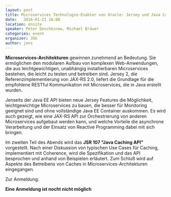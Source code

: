 ```yaml
---
layout: post
title: Microservices Technologie-Enabler von Oracle: Jersey und Java Caching API
date:   2016-01-21 18:00
location: onsite
speaker: Peter Doschkinow, Michael Bräuer 
categories: event
organizer: JUG
author: jens
---
```

**Microservices-Architekturen** gewinnen zunehmend an Bedeutung. 
Sie ermöglichen den modularen Aufbau von komplexen Web-Anwendungen, die aus leichtgewichtigen, 
unabhängig installierbaren Microservices bestehen, die leicht zu testen und betreiben sind. 
Jersey 2, die Referenzimplementierung von JAX-RS 2.0, liefert die Grundlage 
für die empfohlene 
RESTful Kommunikation mit Microservices, die in Java erstellt wurden. 

Jenseits der Java EE API 
bieten neue Jersey Features die Möglichkeit, leichtgewichtige Microservices zu bauen, die besser 
für Monitoring geeignet sind und ohne vollständige Java EE Container auskommen. Es wird auch 
gezeigt, wie eine JAX-RS API zur Orchestrierung von anderen Microservices aufgebaut werden kann, 
und welche Vorteile die asynchrone Verarbeitung und der Einsatz von Reactive Programming dabei mit 
sich bringen.

Im zweiten Teil des Abends wird das **JSR 107 "Java Caching API"** vorgestellt. Nach einer Diskussion 
von typischen Use Cases für Caching, implementiert mit Coherence, wird die Spezifikation und das 
API besprochen und anhand von Beispielen erläutert. Zum Schluß wird auf Aspekte des Betreibens von 
Caches in Microservices-Architekturen eingegangen.

Zur Anmeldung:

**Eine Anmeldung ist nocht nicht möglich**